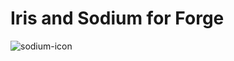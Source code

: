 # Iris and Sodium for Forge
![sodium-icon](https://github.com/user-attachments/assets/ee40f607-8a33-424b-8e0d-8dc313bd3542)

